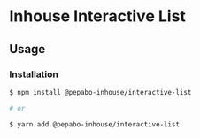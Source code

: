 # Inhouse Interactive List

## Usage

### Installation

```bash
$ npm install @pepabo-inhouse/interactive-list

# or

$ yarn add @pepabo-inhouse/interactive-list
```
